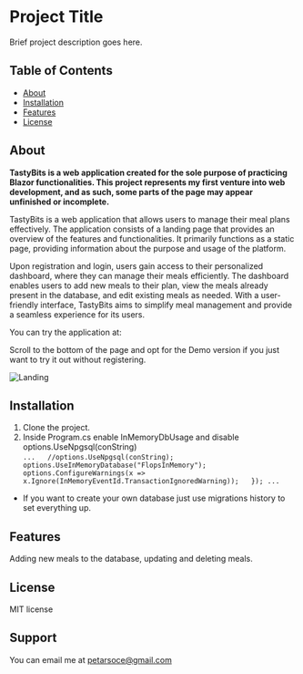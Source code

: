 # Project Title

Brief project description goes here.

## Table of Contents

- [About](#about)
- [Installation](#installation)
- [Features](#features)
- [License](#license)

## About

**TastyBits is a web application created for the sole purpose of practicing Blazor functionalities. This project represents my first venture into web development, and as such, some parts of the page may appear unfinished or incomplete.**

TastyBits is a web application that allows users to manage their meal plans effectively. The application consists of a landing page that provides an overview of the features and functionalities. It primarily functions as a static page, providing information about the purpose and usage of the platform.

Upon registration and login, users gain access to their personalized dashboard, where they can manage their meals efficiently. The dashboard enables users to add new meals to their plan, view the meals already present in the database, and edit existing meals as needed. With a user-friendly interface, TastyBits aims to simplify meal management and provide a seamless experience for its users.

You can try the application at: 

Scroll to the bottom of the page and opt for the Demo version if you just want to try it out without registering.

![Landing](items/TastyLanding.png)

## Installation

1. Clone the project.
2. Inside Program.cs enable InMemoryDbUsage and disable options.UseNpgsql(conString)  
`
...  
 //options.UseNpgsql(conString);  
options.UseInMemoryDatabase("FlopsInMemory");  
options.ConfigureWarnings(x => x.Ignore(InMemoryEventId.TransactionIgnoredWarning));  
});
...  
` 
- If you want to create your own database just use migrations history to set everything up.


## Features

Adding new meals to the database, updating and deleting meals.

## License

MIT license

## Support

You can email me at petarsoce@gmail.com
